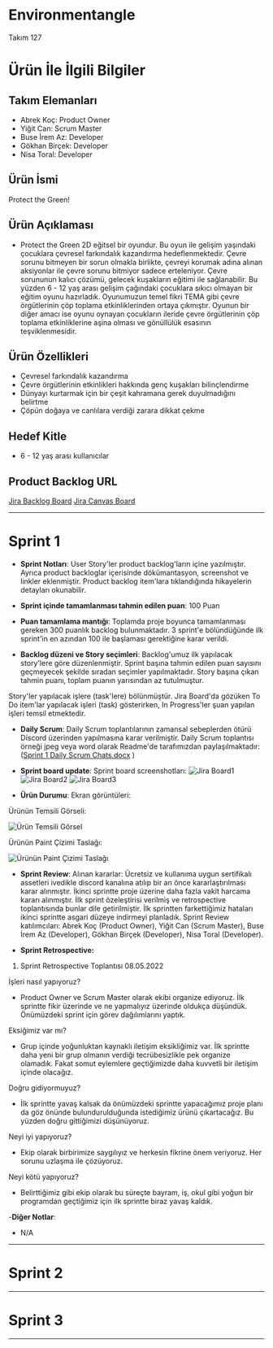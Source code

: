 # **Environmentangle**

Takım 127

# Ürün İle İlgili Bilgiler

## Takım Elemanları

- Abrek Koç: Product Owner
- Yiğit Can: Scrum Master
- Buse İrem Az: Developer
- Gökhan Birçek: Developer
- Nisa Toral: Developer

## Ürün İsmi

Protect the Green!

## Ürün Açıklaması

- Protect the Green 2D eğitsel bir oyundur. Bu oyun ile gelişim yaşındaki çocuklara çevresel farkındalık kazandırma hedeflenmektedir. Çevre sorunu bitmeyen bir sorun olmakla birlikte, çevreyi korumak adına alınan aksiyonlar ile çevre sorunu bitmiyor sadece erteleniyor. Çevre sorununun kalıcı çözümü, gelecek kuşakların eğitimi ile sağlanabilir. Bu yüzden 6 - 12 yaş arası gelişim çağındaki çocuklara sıkıcı olmayan bir eğitim oyunu hazırladık. Oyunumuzun temel fikri TEMA gibi çevre örgütlerinin çöp toplama etkinliklerinden ortaya çıkmıştır. Oyunun bir diğer amacı ise oyunu oynayan çocukların ileride çevre örgütlerinin çöp toplama etkinliklerine aşina olması ve gönüllülük esasının teşviklenmesidir.

## Ürün Özellikleri

- Çevresel farkındalık kazandırma
- Çevre örgütlerinin etkinlikleri hakkında genç kuşakları bilinçlendirme
- Dünyayı kurtarmak için bir çeşit kahramana gerek duyulmadığını belirtme
- Çöpün doğaya ve canlılara verdiği zarara dikkat çekme

## Hedef Kitle

- 6 - 12 yaş arası kullanıcılar

## Product Backlog URL

[Jira Backlog Board](https://unityteam127.atlassian.net/jira/software/projects/UN/boards/1/backlog)
[Jira Canvas Board](https://unityteam127.atlassian.net/jira/software/projects/UN/boards/1)

---

# Sprint 1

- **Sprint Notları**: User Story'ler product backlog'ların içine yazılmıştır. Ayrıca product backloglar içerisinde dökümantasyon, screenshot ve linkler eklenmiştir. Product backlog item'lara tıklandığında hikayelerin detayları okunabilir.

- **Sprint içinde tamamlanması tahmin edilen puan**: 100 Puan

- **Puan tamamlama mantığı**: Toplamda proje boyunca tamamlanması gereken 300 puanlık backlog bulunmaktadır. 3 sprint'e bölündüğünde ilk sprint'in en azından 100 ile başlaması gerektiğine karar verildi.

- **Backlog düzeni ve Story seçimleri**: Backlog'umuz ilk yapılacak story'lere göre düzenlenmiştir. Sprint başına tahmin edilen puan sayısını geçmeyecek şekilde sıradan seçimler yapılmaktadır. Story başına çıkan tahmin puanı, toplam puanın yarısından az tutulmuştur. 

Story'ler yapılacak işlere (task'lere) bölünmüştür. Jira Board'da gözüken To Do item'lar yapılacak işleri (task) gösterirken, In Progress'ler şuan yapılan işleri temsil etmektedir.

- **Daily Scrum**: Daily Scrum toplantılarının zamansal sebeplerden ötürü Discord üzerinden yapılmasına karar verilmiştir. Daily Scrum toplantısı örneği jpeg veya word olarak Readme'de tarafımızdan paylaşılmaktadır: ([Sprint 1 Daily Scrum Chats.docx](https://github.com/Google-Academy-Unity-127/Environmentangle/files/8652623/daily.scrum.raporlari.docx)
)

- **Sprint board update**: Sprint board screenshotları: 
![Jira Board1](https://user-images.githubusercontent.com/96313096/167433791-a020a84b-66b0-4085-8bc2-3c9007422ac4.png)
![Jira Board2](https://user-images.githubusercontent.com/96313096/167437111-17910f93-8c93-4adf-886f-1ccf9597f1c8.png)
![Jira Board3](https://user-images.githubusercontent.com/96313096/167434318-5f7ef225-3d8a-451c-9cff-56209a45b430.png)

- **Ürün Durumu**: Ekran görüntüleri:

Ürünün Temsili Görseli:

 ![Ürün Temsili Görsel](https://user-images.githubusercontent.com/96313096/167434760-763530a2-b1ac-41b8-bece-a9d2fc9160ed.png)

Ürünün Paint Çizimi Taslağı:

![Ürünün Paint Çizimi Taslağı](https://user-images.githubusercontent.com/96313096/167435219-52aff908-be61-431d-a940-eefd482260ff.png)



- **Sprint Review**: 
Alınan kararlar: Ücretsiz ve kullanıma uygun sertifikalı assetleri ivedikle discord kanalına atılıp bir an önce kararlaştırılması karar alınmıştır. İkinci sprintte proje üzerine daha fazla vakit harcama kararı alınmıştır. İlk sprint özeleştirisi verilmiş ve retrospective toplantısında bunlar dile getirilmiştir. İlk sprintten farkettiğimiz hataları ikinci sprintte asgari düzeye indirmeyi planladık. Sprint Review katılımcıları: Abrek Koç (Product Owner), Yiğit Can (Scrum Master), Buse İrem Az (Developer), Gökhan Birçek (Developer), Nisa Toral (Developer).

- **Sprint Retrospective:**
1.	Sprint Retrospective Toplantısı						08.05.2022

İşleri nasıl yapıyoruz?
-	Product Owner ve Scrum Master olarak ekibi organize ediyoruz. İlk sprintte fikir üzerinde ve ne yapmalıyız üzerinde oldukça düşündük. Önümüzdeki sprint için görev dağılımlarını yaptık.

Eksiğimiz var mı?
-	Grup içinde yoğunluktan kaynaklı iletişim eksikliğimiz var. İlk sprintte daha yeni bir grup olmanın verdiği tecrübesizlikle pek organize olamadık. Fakat somut eylemlere geçtiğimizde daha kuvvetli bir iletişim içinde olacağız.

Doğru gidiyormuyuz?
-	İlk sprintte yavaş kalsak da önümüzdeki sprintte yapacağımız proje planı da göz önünde bulundurulduğunda istediğimiz ürünü çıkartacağız. Bu yüzden doğru gittiğimizi düşünüyoruz.

Neyi iyi yapıyoruz?
-	Ekip olarak birbirimize saygılıyız ve herkesin fikrine önem veriyoruz. Her sorunu uzlaşma ile çözüyoruz.

Neyi kötü yapıyoruz?
-	Belirttiğimiz gibi ekip olarak bu süreçte bayram, iş, okul gibi yoğun bir programdan geçtiğimiz için ilk sprintte biraz yavaş kaldık.

-**Diğer Notlar**:
- N/A

---

# Sprint 2


---

# Sprint 3

---
